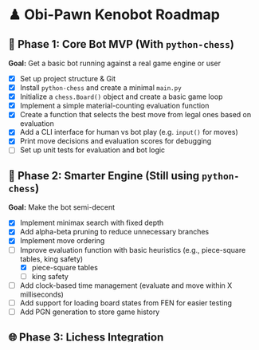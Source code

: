 # ♟ Obi-Pawn Kenobot Roadmap

## 🧱 Phase 1: Core Bot MVP (With `python-chess`)
**Goal:** Get a basic bot running against a real game engine or user

- [x] Set up project structure & Git
- [x] Install `python-chess` and create a minimal `main.py`
- [x] Initialize a `chess.Board()` object and create a basic game loop
- [x] Implement a simple material-counting evaluation function
- [x] Create a function that selects the best move from legal ones based on evaluation
- [x] Add a CLI interface for human vs bot play (e.g. `input()` for moves)
- [x] Print move decisions and evaluation scores for debugging
- [ ] Set up unit tests for evaluation and bot logic

## 🚀 Phase 2: Smarter Engine (Still using `python-chess`)
**Goal:** Make the bot semi-decent

- [x] Implement minimax search with fixed depth
- [x] Add alpha-beta pruning to reduce unnecessary branches
- [x] Implement move ordering
- [ ] Improve evaluation function with basic heuristics (e.g., piece-square tables, king safety)
    - [x] piece-square tables
    - [ ] king safety
- [ ] Add clock-based time management (evaluate and move within X milliseconds)
- [ ] Add support for loading board states from FEN for easier testing
- [ ] Add PGN generation to store game history

## 🌐 Phase 3: Lichess Integration
**Goal:** Play games online through Lichess bots API

- [ ] Register a bot account on Lichess and generate a personal API token
- [ ] Install `berserk` or `lichess-bot` library to interface with the Lichess API
- [ ] Set up API authentication using the token
- [ ] Poll for challenges using the API
- [ ] Accept a challenge and hook into the game loop
- [ ] Feed opponent moves into your local `chess.Board` instance
- [ ] Respond with your bot's moves using the same API
- [ ] Log game results and store PGNs locally

## 🧠 Phase 4: Opening Book + Search Improvements
**Goal:** Optimize early game & speed up search

- [ ] Import or create an opening book (e.g., .bin or .pgn of known openings)
- [ ] Integrate book lookups in early moves
- [ ] Implement a transposition table (hashing)
- [ ] Add basic move ordering (captures, checks first)
- [ ] Integrate iterative deepening to manage depth dynamically
- [ ] Add logging for nodes searched, time taken, evaluation scores

## ⚙️ Phase 5: Partial Custom Engine
**Goal:** Replace parts of `python-chess` with your own logic

- [ ] Implement your own board representation (2D array or bitboard)
- [ ] Create custom move generation for each piece type
- [ ] Validate legality and check/checkmate logic
- [ ] Port your evaluation function to use your board instead of `python-chess`
- [ ] Add a comparison script to cross-check results against `python-chess`

## 🚡 Phase 6: Hybrid C++ Integration
**Goal:** Speed up heavy computation

- [ ] Profile Python code to identify bottlenecks
- [ ] Write C++ equivalents for slow parts (e.g., move gen, evaluation)
- [ ] Use `pybind11` or `cffi` to bind C++ modules into Python
- [ ] Create clean Python wrappers around C++ functions
- [ ] Replace Python versions selectively and benchmark improvements

## 🚀 Phase 7: GUI or Local Play
**Goal:** Make it playable outside the terminal

- [ ] Choose a GUI framework (e.g. `pygame`, `tkinter`, or `PyQt`)
- [ ] Design a basic board UI with move input
- [ ] Connect GUI board state to internal `chess.Board`
- [ ] Enable both human vs bot and bot vs bot modes
- [ ] Optionally add board flip, move history, and evaluation bar

## 🥺 Ongoing: Testing & Evaluation

- [ ] Add unit tests for each component (eval, search, move gen)
- [ ] Create test suites for edge cases (underpromotion, en passant, etc.)
- [ ] Log bot moves and compare with Stockfish
- [ ] Track win rate over time vs human or engine opponents
- [ ] Maintain performance and correctness regressions checks

